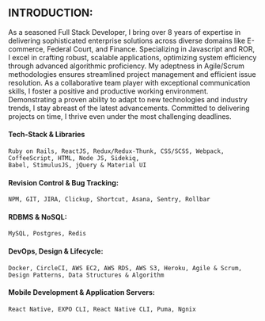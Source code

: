 
## INTRODUCTION:

As a seasoned Full Stack Developer, I bring over 8 years of expertise in delivering sophisticated enterprise solutions across diverse domains like E-commerce, Federal Court, and Finance. Specializing in Javascript and ROR, I excel in crafting robust, scalable applications, optimizing system efficiency through advanced algorithmic proficiency. My adeptness in Agile/Scrum methodologies ensures streamlined project management and efficient issue resolution. As a collaborative team player with exceptional communication skills, I foster a positive and productive working environment. Demonstrating a proven ability to adapt to new technologies and industry trends, I stay abreast of the latest advancements. Committed to delivering projects on time, I thrive even under the most challenging deadlines.
#### Tech-Stack & Libraries
    Ruby on Rails, ReactJS, Redux/Redux-Thunk, CSS/SCSS, Webpack, CoffeeScript, HTML, Node JS, Sidekiq, 
    Babel, StimulusJS, jQuery & Material UI
#### Revision Control & Bug Tracking: 
    NPM, GIT, JIRA, Clickup, Shortcut, Asana, Sentry, Rollbar
#### RDBMS & NoSQL: 
    MySQL, Postgres, Redis
#### DevOps, Design & Lifecycle: 
    Docker, CircleCI, AWS EC2, AWS RDS, AWS S3, Heroku, Agile & Scrum, Design Patterns, Data Structures & Algorithm        
#### Mobile Development & Application Servers: 
    React Native, EXPO CLI, React Native CLI, Puma, Ngnix
                  
